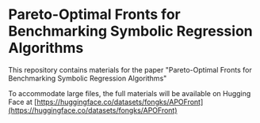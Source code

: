 # Pareto-Optimal Fronts for Benchmarking Symbolic Regression Algorithms

This repository contains materials for the paper "Pareto-Optimal Fronts for Benchmarking Symbolic Regression Algorithms"

To accommodate large files, the full materials will be available on Hugging Face at [https://huggingface.co/datasets/fongks/APOFront](https://huggingface.co/datasets/fongks/APOFront)

